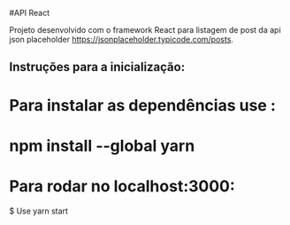 #API React

Projeto desenvolvido com o framework React para listagem de post da api json placeholder https://jsonplaceholder.typicode.com/posts.

## Instruções para a inicialização:

# Para instalar as dependências use :
# npm install --global yarn

# Para rodar no localhost:3000:
$ Use yarn start
